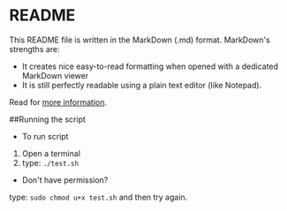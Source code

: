 README
======

This README file is written in the MarkDown (.md) format. MarkDown's strengths are:

- It creates nice easy-to-read formatting when opened with a dedicated MarkDown viewer
- It is still perfectly readable using a plain text editor (like Notepad).

Read for [more information](http://sourceforge.net/p/forge/documentation/markdown_syntax/).

##Running the script

- To run script

1. Open a terminal
2. type: `./test.sh`

- Don't have permission?

type: `sudo chmod u+x test.sh` and then try again.